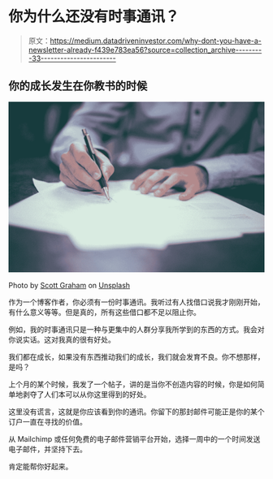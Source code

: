 # 你为什么还没有时事通讯？

> 原文：<https://medium.datadriveninvestor.com/why-dont-you-have-a-newsletter-already-f439e783ea56?source=collection_archive---------33----------------------->

## 你的成长发生在你教书的时候

![](img/d8dbc508aa18c8813eb8e60d4a63ed46.png)

Photo by [Scott Graham](https://unsplash.com/@homajob?utm_source=medium&utm_medium=referral) on [Unsplash](https://unsplash.com?utm_source=medium&utm_medium=referral)

作为一个博客作者，你必须有一份时事通讯。我听过有人找借口说我才刚刚开始，有什么意义等等。但是真的，所有这些借口都不足以阻止你。

例如，我的时事通讯只是一种与更集中的人群分享我所学到的东西的方式。我会对你说实话。这对我真的很有好处。

我们都在成长，如果没有东西推动我们的成长，我们就会发育不良。你不想那样，是吗？

上个月的某个时候，我发了一个帖子，讲的是当你不创造内容的时候，你是如何简单地剥夺了人们本可以从你这里得到的好处。

这里没有谎言，这就是你应该看到你的通讯。你留下的那封邮件可能正是你的某个订户一直在寻找的价值。

从 Mailchimp 或任何免费的电子邮件营销平台开始，选择一周中的一个时间发送电子邮件，并坚持下去。

肯定能帮你好起来。